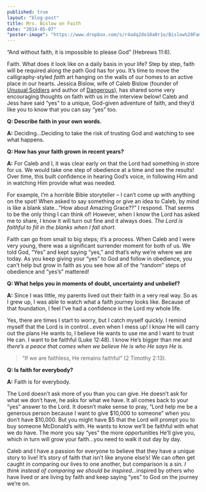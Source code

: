 ```yaml
---
published: true
layout: "blog-post"
title: Mrs. Bislow on Faith
date: "2014-05-07"
"poster-image": "https://www.dropbox.com/s/r4adq2do10a0r1o/Bislow%20Fam.jpg"
---
```


“And without faith, it is impossible to please God” (Hebrews 11:6).

Faith.  What does it look like on a daily basis in your life?  Step by step, faith will be required along the path God has for you.  It’s time to move the calligraphy-styled *faith* art hanging on the walls of our homes to an active place in our hearts.  Jessica Bislow, wife of Caleb Bislow (founder of <a href="http://www.kbm.org/training/unusualsoldiers/" target="_blank">Unusual Soldiers</a> and author of <a href="http://www.thedangerousbook.com/" target="_blank">Dangerous</a>), has shared some very encouraging thoughts on faith with us in the interview below!  Caleb and Jess have said “yes” to a unique, God-given adventure of faith, and they’d like you to know that you can say “yes” too.

**Q: Describe faith in your own words.**

**A:**  Deciding...Deciding to take the risk of trusting God and watching to see what happens.

**Q: How has your faith grown in recent years?**

**A:** For Caleb and I, it was clear early on that the Lord had something in store for us.  We would take one step of obedience at a time and see the results!  Over time, this built confidence in hearing God’s voice, in following Him and in watching Him provide what was needed.

For example, I’m a horrible Bible storyteller – I can’t come up with anything on the spot!  When asked to say something or give an idea to Caleb, by mind is like a blank slate..."How about Amazing Grace??” I respond.  That seems to be the only thing I can think of!  However, when I know the Lord has asked me to share, I know it will turn out fine and it always does.  *The Lord is faithful to fill in the blanks when I fall short.*

Faith can go from small to big steps; it’s a process.  When Caleb and I were very young, there was a significant surrender moment for both of us.  We told God, “Yes” and kept saying “yes,” and that’s why we’re where we are today.  As you keep giving your “yes” to God and follow in obedience, you can’t help but grow in faith as you see how all of the “random” steps of obedience and “yes’s” mattered!

**Q: What helps you in moments of doubt, uncertainty and unbelief?**
	
**A:** Since I was little, my parents lived out their faith in a very real way.  So as I grew up, I was able to watch what a faith journey looks like.  Because of that foundation, I feel I’ve had a confidence in the Lord my whole life.

Yes, there are times I start to worry, but I catch myself quickly.  I remind myself that the Lord is in control...even when I mess up!  I know He will carry out the plans He wants to, I believe He wants to use me and I want to trust He can. I want to be faithful (Luke 12:48).  I know He’s bigger than me and *there’s a peace that comes when we believe He is who He says He is.*

>“If we are faithless, He remains faithful” (2 Timothy 2:13).

**Q: Is faith for everybody?**

**A:** Faith is for everybody.

The Lord doesn’t ask more of you than you can give.  He doesn’t ask for what we don’t have, he asks for what we have.  It all comes back to your “yes” answer to the Lord.  It doesn’t make sense to pray, “Lord help me be a generous person because I want to give $10,000 to someone” when you don’t have $10,000.  But you might have $5 that the Lord will prompt you to buy someone McDonald’s with.  He wants to know we’ll be faithful with what we do have.  The more you say “yes” the more opportunities He’ll give you, which in turn will grow your faith…you need to walk it out day by day.

Caleb and I have a passion for everyone to believe that they have a unique story to live!  It’s story of faith that isn’t like anyone else’s!  We can often get caught in comparing our lives to one another, but comparison is a sin.  *I think instead of comparing we should be inspired*...inspired by others who have lived or are living by faith and keep saying “yes” to God on the journey we’re on.

